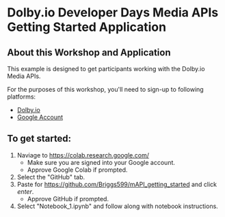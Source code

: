 # Dolby.io Developer Days Media APIs Getting Started Application

## About this Workshop and Application

This example is designed to get participants working with the Dolby.io Media APIs.

For the purposes of this workshop, you'll need to sign-up to following platforms:
- [Dolby.io](https://dolby.io)
- [Google Account](https://support.google.com/accounts/answer/27441?hl=en)

## To get started:
1. Naviage to https://colab.research.google.com/
    - Make sure you are signed into your Google account.
    - Approve Google Colab if prompted.
2. Select the "GitHub" tab.
3. Paste for https://github.com/Briggs599/mAPI_getting_started and click *enter*.
    - Approve GitHub if prompted.
4. Select "Notebook_1.ipynb" and follow along with notebook instructions.
